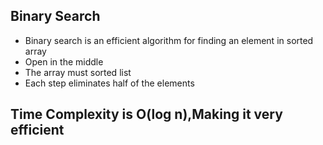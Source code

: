 ## Binary Search

- Binary search is an efficient algorithm for finding an element in sorted array
- Open in the middle
- The array must sorted list
- Each step eliminates half of the elements
##  Time Complexity is O(log n),Making it very efficient
